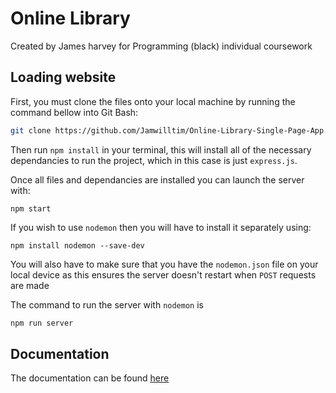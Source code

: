 # Online Library

Created by James harvey for Programming (black) individual coursework

## Loading website

First, you must clone the files onto your local machine by running the command bellow into Git Bash:

```bash
git clone https://github.com/Jamwilltim/Online-Library-Single-Page-App.git
```

Then run `npm install` in your terminal, this will install all of the necessary dependancies to run the project, which in this case is just `express.js`.

Once all files and dependancies are installed you can launch the server with:

```shell
npm start
```

If you wish to use `nodemon` then you will have to install it separately using:

```shell
npm install nodemon --save-dev
```

You will also have to make sure that you have the `nodemon.json` file on your local device as this ensures the server doesn't restart when `POST` requests are made

The command to run the server with `nodemon` is

```bash
npm run server
```

## Documentation

The documentation can be found [here](https://james-harvey.gitbook.io/api-reference-index/)
